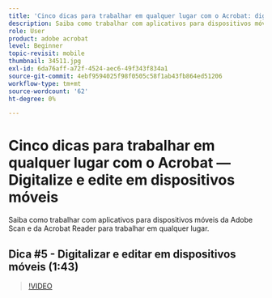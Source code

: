 ```yaml
---
title: 'Cinco dicas para trabalhar em qualquer lugar com o Acrobat: digitalizar e editar em dispositivos móveis'
description: Saiba como trabalhar com aplicativos para dispositivos móveis da Adobe Scan e da Acrobat Reader para trabalhar em qualquer lugar
role: User
product: adobe acrobat
level: Beginner
topic-revisit: mobile
thumbnail: 34511.jpg
exl-id: 6da76aff-a72f-4524-aec6-49f343f834a1
source-git-commit: 4ebf9594025f98f0505c58f1ab43fb864ed51206
workflow-type: tm+mt
source-wordcount: '62'
ht-degree: 0%

---
```


# Cinco dicas para trabalhar em qualquer lugar com o Acrobat — Digitalize e edite em dispositivos móveis

Saiba como trabalhar com aplicativos para dispositivos móveis da Adobe Scan e da Acrobat Reader para trabalhar em qualquer lugar.

## Dica #5 - Digitalizar e editar em dispositivos móveis (1:43)

>[!VIDEO](https://video.tv.adobe.com/v/34511?quality=12&learn=on&hidetitle=true)
